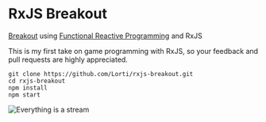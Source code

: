 # RxJS Breakout

[Breakout](https://en.wikipedia.org/wiki/Breakout_(video_game)) using [Functional Reactive Programming](https://gist.github.com/staltz/868e7e9bc2a7b8c1f754) and RxJS

This is my first take on game programming with RxJS, so your feedback and pull requests are highly appreciated.

```
git clone https://github.com/Lorti/rxjs-breakout.git
cd rxjs-breakout
npm install
npm start
```

![Everything is a stream](https://camo.githubusercontent.com/e581baffb3db3e4f749350326af32de8d5ba4363/687474703a2f2f692e696d6775722e636f6d2f4149696d5138432e6a7067)
